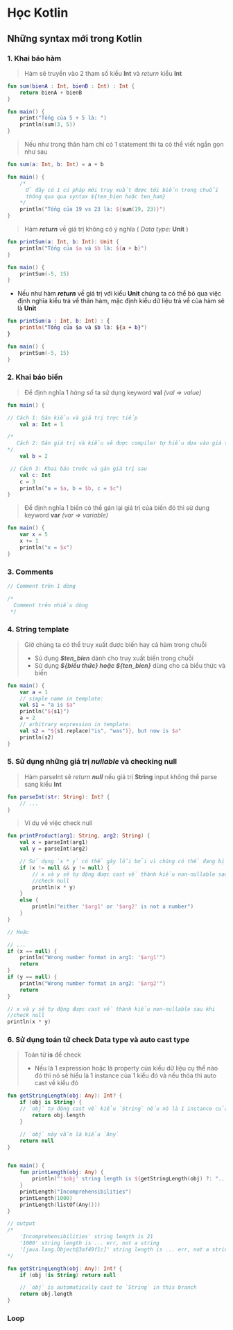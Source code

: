 # Học Kotlin
## Những syntax mới trong Kotlin

### 1. Khai báo hàm 
> Hàm sẽ truyền vào 2 tham số kiểu **Int** và _return_ kiểu **Int**
```kotlin
fun sum(bienA : Int, bienB : Int) : Int {
    return bienA + bienB
}

fun main() {
    print("Tổng của 5 + 5 là: ")
    println(sum(3, 5))
}
```

> Nếu như trong thân hàm chỉ có 1 statement thì ta có thể viết ngắn gọn như sau
```kotlin
fun sum(a: Int, b: Int) = a + b

fun main() {
    /*
      Ở đây có 1 cú pháp mới truy xuất được tới biến trong chuỗi 
      thông qua qua syntax ${ten_bien hoặc ten_ham}
    */
    println("Tổng của 19 vs 23 là: ${sum(19, 23)}")
}
```

> Hàm _**return**_ về giá trị không có ý nghĩa ( _Data type:_ **Unit** )
```kotlin
fun printSum(a: Int, b: Int): Unit {
    println("Tổng của $a và $b là: ${a + b}")
}

fun main() {
    printSum(-5, 15)
}
``` 
* Nếu như hàm _**return**_ về giá trị với kiểu **Unit** chúng ta có thể bỏ qua việc định nghĩa kiểu trả về thân hàm, mặc định kiểu dữ liệu trả về của hàm sẽ là **Unit**
```kotlin
fun printSum(a : Int, b: Int) : { 
    println("Tổng của $a và $b là: ${a + b}")
}

fun main() {
    printSum(-5, 15)
}
```


### 2. Khai báo biến
> Để định nghĩa 1 _hàng số_ ta sử dụng keyword **val** _(val => value)_
```kotlin
fun main() {

// Cách 1: Gán kiểu và giá trị trực tiếp
    val a: Int = 1 

/* 
   Cách 2: Gán giá trị và kiểu sẽ được compiler tự hiểu dựa vào giá trị của biến
*/
    val b = 2       

 // Cách 3: Khai báo trước và gán giá trị sau
    val c: Int     
    c = 3      
    println("a = $a, b = $b, c = $c")
}
```

> Để định nghĩa 1 biến có thể gán lại giá trị của biến đó thì sử dụng keyword **var** _(var => variable)_
```kotlin
fun main() {
    var x = 5 
    x += 1
    println("x = $x")
}
```


### 3. Comments 
```kotlin
// Comment trên 1 dòng

/* 
  Comment trên nhiều dòng
 */
```


### 4. String template 
> Giờ chúng ta có thể truy xuất được biến hay cả hàm trong chuỗi
> * Sủ dụng **_$ten_bien_** dành cho truy xuất biến trong chuỗi
> * Sử dụng **_${biểu thức} hoặc ${ten_bien}_** dùng cho cả biểu thức và biến
```kotlin
fun main() {
    var a = 1
    // simple name in template:
    val s1 = "a is $a" 
	println("${s1}")
    a = 2
    // arbitrary expression in template:
    val s2 = "${s1.replace("is", "was")}, but now is $a"
    println(s2)
}
```


### 5. Sử dụng những giá trị _nullable_ và checking **null**
> Hàm parseInt sẽ _return **null**_ nếu giá trị **String** input không thể parse sang kiểu **Int**
```kotlin
fun parseInt(str: String): Int? {
    // ...
}
```
> Ví dụ về việc check null 
```kotlin
fun printProduct(arg1: String, arg2: String) {
    val x = parseInt(arg1)
    val y = parseInt(arg2)

    // Sử dụng `x * y` có thể gây lỗi bởi vì chúng có thể đang bị null.
    if (x != null && y != null) {
        // x và y sẽ tự động được cast về thành kiểu non-nullable sau khi 
        //check null
        println(x * y)
    }
    else {
        println("either '$arg1' or '$arg2' is not a number")
    }    
}

// Hoặc

// ...
if (x == null) {
    println("Wrong number format in arg1: '$arg1'")
    return
}
if (y == null) {
    println("Wrong number format in arg2: '$arg2'")
    return
}

// x và y sẽ tự động được cast về thành kiểu non-nullable sau khi 
//check null
println(x * y)
```

### 6. Sử dụng toán tử check Data type và auto cast type
> Toán tử **is** để check 
> * Nếu là 1 expression hoặc là property của kiểu dữ liệu cụ thể nào đó thì nó sẽ hiểu là 1 instance của 1 kiểu đó và nếu thỏa thì auto cast về kiểu đó
```kotlin
fun getStringLength(obj: Any): Int? {
    if (obj is String) {
    // `obj` tự động cast về kiểu `String` nếu nó là 1 instance của `String`
        return obj.length
    }

    // `obj` này vẫn là kiểu `Any`
    return null
}


fun main() {
    fun printLength(obj: Any) {
        println("'$obj' string length is ${getStringLength(obj) ?: "... err, not a string"} ")
    }
    printLength("Incomprehensibilities")
    printLength(1000)
    printLength(listOf(Any()))
}

// output
/*
    'Incomprehensibilities' string length is 21 
    '1000' string length is ... err, not a string 
    '[java.lang.Object@3af49f1c]' string length is ... err, not a string 
*/

fun getStringLength(obj: Any): Int? {
    if (obj !is String) return null

    // `obj` is automatically cast to `String` in this branch
    return obj.length
}
```

### Loop 




